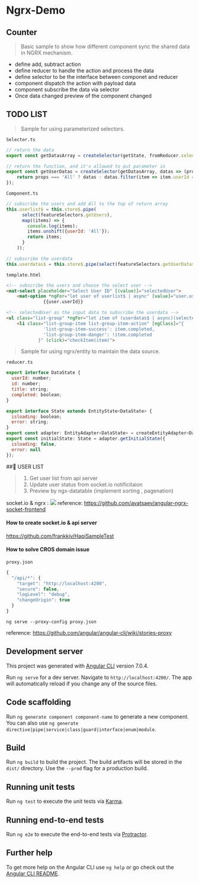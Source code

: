 # Ngrx-Demo 
## Counter
> Basic sample to show how different component sync the shared data in NGRX mechanism.
* define add, subtract action
* define reducer to handle the action and process the data
* define selector to be the interface between componet and reducer
* component dispatch the action with payload data
* component subscribe the data via selector
* Once data changed preview of the component changed
 
## TODO LIST
> Sample for using parameterized selectors.

```Selector.ts```
```javascript
// return the data 
export const getDatasArray = createSelector(getState, fromReducer.selectAllTodos);

// return the function, and it's allowed to put parameter in 
export const getUserDatas = createSelector(getDatasArray, datas => (props) => {
    return props === 'All' ? datas : datas.filter(item => item.userId === props);
});
```
```Component.ts```
```javascript
// subscribe the users and add All to the top of return array
this.userlist$ = this.store$.pipe(
      select(featureSelectors.getUsers),
      map((items) => {
        console.log(items);
        items.unshift({userId: 'All'});
        return items;
      }
    ));

// subscribe the userdata 
this.userdatas$ = this.store$.pipe(select(featureSelectors.getUserDatas));
```
```template.html```
```html
<!-- subscribe the users and choose the select user -->
<mat-select placeholder="Select User ID" [(value)]="selectedUser">
    <mat-option *ngFor="let user of userlist$ | async" [value]="user.userId">
              {{user.userId}}

<!-- selectedUser as the input data to subscribe the userdata -->
<ul class="list-group" *ngFor="let item of (userdatas$ | async)(selectedUser)">
    <li class="list-group-item list-group-item-action" [ngClass]="{
              'list-group-item-success': item.completed,
              'list-group-item-danger': !item.completed
            }" (click)="checkItem(item)">
```
> Sample for using ngrx/entity to maintain the data source.

```reducer.ts```
```javascript
export interface DataState {
  userId: number;
  id: number;
  title: string;
  completed: boolean;
}

export interface State extends EntityState<DataState> {
  isloading: boolean;
  error: string;
}
export const adapter: EntityAdapter<DataState> = createEntityAdapter<DataState>({});
export const initialState: State = adapter.getInitialState({
  isloading: false,
  error: null
});
```

## USER LIST
> 1. Get user list from api server
> 2. Update user status from socket.<span>io<span> notificitaion
> 3. Preview by ngx-datatable (implement sorting , pagenation)

socket.<span>io<span> & ngrx :
![](https://i.imgur.com/0wHI1Vl.png)
reference: https://github.com/avatsaev/angular-ngrx-socket-frontend

#### How to create socket.<span>io<span> & api server  
https://github.com/frankkiv/HapiSampleTest

#### How to solve CROS domain issue
```proxy.json```
```javascript
{
  "/api/*": {
    "target": "http://localhost:4200",
    "secure": false,
    "logLevel": "debug",
    "changeOrigin": true
  }
}
```
```shell
ng serve --proxy-config proxy.json
```
reference:
https://github.com/angular/angular-cli/wiki/stories-proxy

## Development server
This project was generated with [Angular CLI](https://github.com/angular/angular-cli) version 7.0.4.


Run `ng serve` for a dev server. Navigate to `http://localhost:4200/`. The app will automatically reload if you change any of the source files.

## Code scaffolding

Run `ng generate component component-name` to generate a new component. You can also use `ng generate directive|pipe|service|class|guard|interface|enum|module`.

## Build

Run `ng build` to build the project. The build artifacts will be stored in the `dist/` directory. Use the `--prod` flag for a production build.

## Running unit tests

Run `ng test` to execute the unit tests via [Karma](https://karma-runner.github.io).

## Running end-to-end tests

Run `ng e2e` to execute the end-to-end tests via [Protractor](http://www.protractortest.org/).

## Further help

To get more help on the Angular CLI use `ng help` or go check out the [Angular CLI README](https://github.com/angular/angular-cli/blob/master/README.md).
